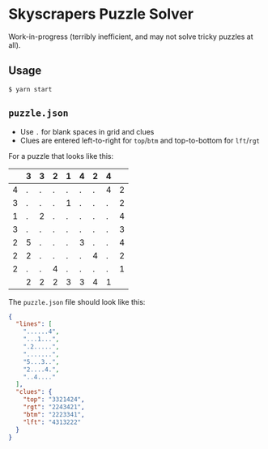 # Skyscrapers Puzzle Solver

Work-in-progress (terribly inefficient, and may not solve tricky puzzles at all).

## Usage
`$ yarn start`

## `puzzle.json`

- Use `.` for blank spaces in grid and clues
- Clues are entered left-to-right for `top`/`btm` and top-to-bottom for `lft`/`rgt`

For a puzzle that looks like this:

| |3|3|2|1|4|2|4| |
|---|---|---|---|---|---|---|---|---|
|4|.|.|.|.|.|.|4|2|
|3|.|.|.|1|.|.|.|2|
|1|.|2|.|.|.|.|.|4|
|3|.|.|.|.|.|.|.|3|
|2|5|.|.|.|3|.|.|4|
|2|2|.|.|.|.|4|.|2|
|2|.|.|4|.|.|.|.|1|
| |2|2|2|3|3|4|1| |

The `puzzle.json` file should look like this:

```json
{
  "lines": [
    "......4",
    "...1...",
    ".2.....",
    ".......",
    "5...3..",
    "2....4.",
    "..4...."
  ],
  "clues": {
    "top": "3321424",
    "rgt": "2243421",
    "btm": "2223341",
    "lft": "4313222"
  }
}
```
